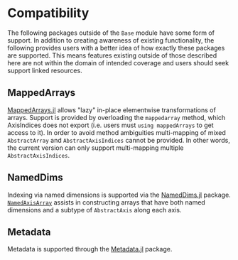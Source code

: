 # Compatibility

The following packages outside of the `Base` module have some form of support.
In addition to creating awareness of existing functionality, the following provides users with a better idea of how exactly these packages are supported.
This means features existing outside of those described here are not within the domain of intended coverage and users should seek support linked resources.

## MappedArrays

[MappedArrays.jl](https://github.com/JuliaArrays/MappedArrays.jl) allows "lazy" in-place elementwise transformations of arrays.
Support is provided by overloading the `mappedarray` method, which AxisIndices does not export (i.e. users must `using mappedArrays` to get access to it).
In order to avoid method ambiguities multi-mapping of mixed `AbstractArray` and `AbstractAxisIndices` cannot be provided.
In other words, the current version can only support multi-mapping multiple `AbstractAxisIndices`.

## NamedDims

Indexing via named dimensions is supported via the [NamedDims.jl](https://github.com/invenia/NamedDims.jl) package.
[`NamedAxisArray`](@ref) assists in constructing arrays that have both named dimensions and a subtype of `AbstractAxis` along each axis.

## Metadata

Metadata is supported through the [Metadata.jl](https://github.com/Tokazama/Metadata.jl) package.



